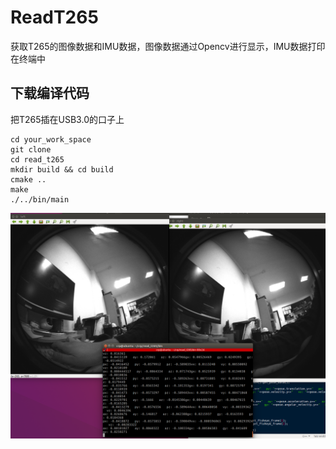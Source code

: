 # ReadT265

获取T265的图像数据和IMU数据，图像数据通过Opencv进行显示，IMU数据打印在终端中

## 下载编译代码

把T265插在USB3.0的口子上

```
cd your_work_space
git clone 
cd read_t265
mkdir build && cd build
cmake ..
make
./../bin/main

```
![T265](https://github.com/RuPingCen/ReadT265/raw/master/123.png)
 
